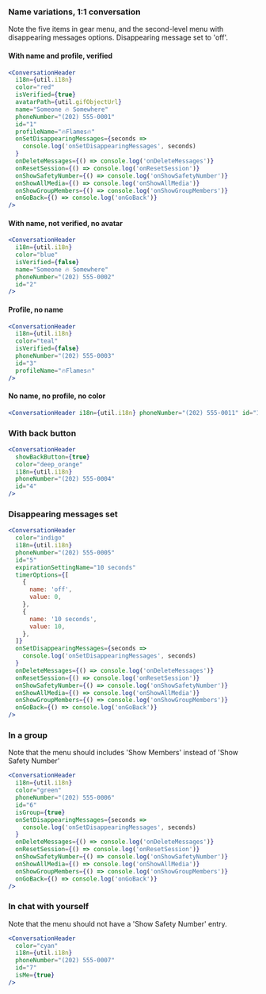 ### Name variations, 1:1 conversation

Note the five items in gear menu, and the second-level menu with disappearing messages options. Disappearing message set to 'off'.

#### With name and profile, verified

```jsx
<ConversationHeader
  i18n={util.i18n}
  color="red"
  isVerified={true}
  avatarPath={util.gifObjectUrl}
  name="Someone 🔥 Somewhere"
  phoneNumber="(202) 555-0001"
  id="1"
  profileName="🔥Flames🔥"
  onSetDisappearingMessages={seconds =>
    console.log('onSetDisappearingMessages', seconds)
  }
  onDeleteMessages={() => console.log('onDeleteMessages')}
  onResetSession={() => console.log('onResetSession')}
  onShowSafetyNumber={() => console.log('onShowSafetyNumber')}
  onShowAllMedia={() => console.log('onShowAllMedia')}
  onShowGroupMembers={() => console.log('onShowGroupMembers')}
  onGoBack={() => console.log('onGoBack')}
/>
```

#### With name, not verified, no avatar

```jsx
<ConversationHeader
  i18n={util.i18n}
  color="blue"
  isVerified={false}
  name="Someone 🔥 Somewhere"
  phoneNumber="(202) 555-0002"
  id="2"
/>
```

#### Profile, no name

```jsx
<ConversationHeader
  i18n={util.i18n}
  color="teal"
  isVerified={false}
  phoneNumber="(202) 555-0003"
  id="3"
  profileName="🔥Flames🔥"
/>
```

#### No name, no profile, no color

```jsx
<ConversationHeader i18n={util.i18n} phoneNumber="(202) 555-0011" id="11" />
```

### With back button

```jsx
<ConversationHeader
  showBackButton={true}
  color="deep_orange"
  i18n={util.i18n}
  phoneNumber="(202) 555-0004"
  id="4"
/>
```

### Disappearing messages set

```jsx
<ConversationHeader
  color="indigo"
  i18n={util.i18n}
  phoneNumber="(202) 555-0005"
  id="5"
  expirationSettingName="10 seconds"
  timerOptions={[
    {
      name: 'off',
      value: 0,
    },
    {
      name: '10 seconds',
      value: 10,
    },
  ]}
  onSetDisappearingMessages={seconds =>
    console.log('onSetDisappearingMessages', seconds)
  }
  onDeleteMessages={() => console.log('onDeleteMessages')}
  onResetSession={() => console.log('onResetSession')}
  onShowSafetyNumber={() => console.log('onShowSafetyNumber')}
  onShowAllMedia={() => console.log('onShowAllMedia')}
  onShowGroupMembers={() => console.log('onShowGroupMembers')}
  onGoBack={() => console.log('onGoBack')}
/>
```

### In a group

Note that the menu should includes 'Show Members' instead of 'Show Safety Number'

```jsx
<ConversationHeader
  i18n={util.i18n}
  color="green"
  phoneNumber="(202) 555-0006"
  id="6"
  isGroup={true}
  onSetDisappearingMessages={seconds =>
    console.log('onSetDisappearingMessages', seconds)
  }
  onDeleteMessages={() => console.log('onDeleteMessages')}
  onResetSession={() => console.log('onResetSession')}
  onShowSafetyNumber={() => console.log('onShowSafetyNumber')}
  onShowAllMedia={() => console.log('onShowAllMedia')}
  onShowGroupMembers={() => console.log('onShowGroupMembers')}
  onGoBack={() => console.log('onGoBack')}
/>
```

### In chat with yourself

Note that the menu should not have a 'Show Safety Number' entry.

```jsx
<ConversationHeader
  color="cyan"
  i18n={util.i18n}
  phoneNumber="(202) 555-0007"
  id="7"
  isMe={true}
/>
```
